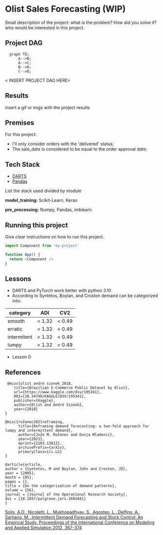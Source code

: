 # Olist Sales Forecasting (WIP)

Small description of the project: what is the problem? How did you solve it? who would be interested in this project.

## Project DAG

```mermaid
  graph TD;
      A-->B;
      A-->C;
      B-->D;
      C-->D;
```

< INSERT PROJECT DAG HERE>

## Results

insert a gif or imgs with the project results

## Premises

For this project:

* I'll only consider orders with the 'delivered' status;
* The sale_date is considered to be equal to the order approval date;

## Tech Stack

* [DARTS](https://unit8co.github.io/darts/)
* [Pandas](https://pandas.pydata.org/docs/index.html)


List the stack used divided by module

**model_training:** Scikit-Learn, Keras

**pre_processing:** Numpy, Pandas, imblearn

## Running this project

Give clear instructions on how to run this project.

```javascript
import Component from 'my-project'

function App() {
  return <Component />
}
```

## Lessons

* DARTS and PyTorch work better with python 3.10
* According to Syntetos, Boylan, and Croston demand can be categorized into:

| category    | ADI     | CV2     |
| ----------- | ------- | ------- |
| smooth      | < 1.32  | < 0.49  |
| erratic     | < 1.32  | \> 0.49 |
| intermitent | \> 1.32 | < 0.49  |
| lumpy       | \> 1.32 | \> 0.49 |

* Lesson D

## References

```
 @misc{olist_andré sionek_2018,
	title={Brazilian E-Commerce Public Dataset by Olist},
	url={https://www.kaggle.com/dsv/195341},
	DOI={10.34740/KAGGLE/DSV/195341},
	publisher={Kaggle},
	author={Olist and André Sionek},
	year={2018}
}

@misc{rožanec2021reframing,
      title={Reframing demand forecasting: a two-fold approach for lumpy and intermittent demand}, 
      author={Jože M. Rožanec and Dunja Mladenić},
      year={2021},
      eprint={2103.13812},
      archivePrefix={arXiv},
      primaryClass={cs.LG}
}

@article{article,
author = {Syntetos, M and Boylan, John and Croston, JD},
year = {2005},
month = {05},
pages = {},
title = {On the categorization of demand patterns},
volume = {56},
journal = {Journal of the Operational Research Society},
doi = {10.1057/palgrave.jors.2601841}
}

```

[Solis, A.O., Nicoletti, L., Mukhopadhyay, S., Agosteo, L., Delfino, A., Sartiano, M. .Intermittent Demand Forecasting and Stock Control: An Empirical Study. Proceedings of the International Conference on Modeling and Applied Simulation 2012, 367-374](http://www.msc-les.org/proceedings/mas/2012/MAS2012_367.pdf)